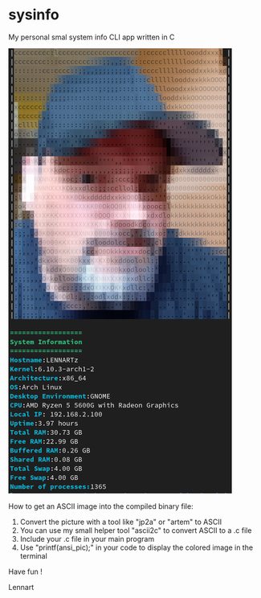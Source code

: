 # sysinfo
My personal smal system info CLI app written in C

<img src="sysinfo.png" alt="screenshot"></img>

How to get an ASCII image into the compiled binary file:
1. Convert the picture with a tool like "jp2a" or "artem" to ASCII
2. You can use my small helper tool "ascii2c" to convert ASCII to a .c file
3. Include your .c file in your main program
4. Use "printf(ansi_pic);" in your code to display the colored image in the terminal

Have fun !

Lennart
